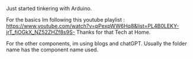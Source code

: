 Just started tinkering with Arduino.

For the basics Im following this youtube playlist : https://www.youtube.com/watch?v=pPexpWW6Hq8&list=PL4B0LEKY-jrT_fjOGkX_NZ52ZHZf8s9S-
Thanks for that Tech at Home.


For the other components, im using blogs and chatGPT. Usually the folder name has the component name used.
